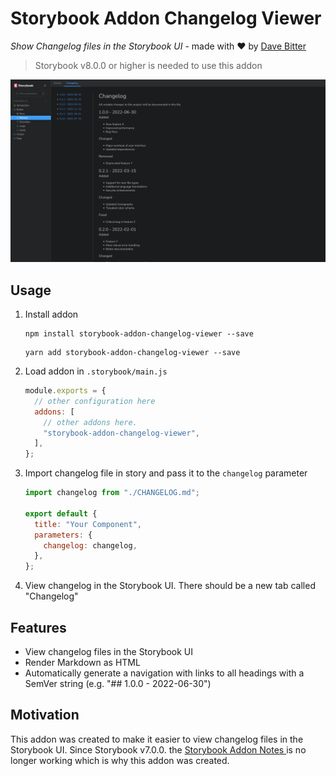 # Storybook Addon Changelog Viewer

_Show Changelog files in the Storybook UI_ - made with ❤️ by [Dave Bitter](https://github.com/DaveBitter)

> Storybook v8.0.0 or higher is needed to use this addon

![Storybook UI showing the changelog tab active and displaying a mock changelog](https://github.com/DaveBitter/storybook-addon-changelog-viewer/raw/main/storybook-addon-changelog-viewer-demo.png)

## Usage

1. Install addon
   ```
   npm install storybook-addon-changelog-viewer --save
   ```
   ```
   yarn add storybook-addon-changelog-viewer --save
   ```
2. Load addon in `.storybook/main.js`
   ```js
   module.exports = {
     // other configuration here
     addons: [
       // other addons here.
       "storybook-addon-changelog-viewer",
     ],
   };
   ```
3. Import changelog file in story and pass it to the `changelog` parameter

   ```js
   import changelog from "./CHANGELOG.md";

   export default {
     title: "Your Component",
     parameters: {
       changelog: changelog,
     },
   };
   ```

4. View changelog in the Storybook UI. There should be a new tab called "Changelog"

## Features

- View changelog files in the Storybook UI
- Render Markdown as HTML
- Automatically generate a navigation with links to all headings with a SemVer string (e.g. "## 1.0.0 - 2022-06-30")

## Motivation

This addon was created to make it easier to view changelog files in the Storybook UI. Since Storybook v7.0.0. the [Storybook Addon Notes
](https://storybook.js.org/addons/@storybook/addon-notes) is no longer working which is why this addon was created.
